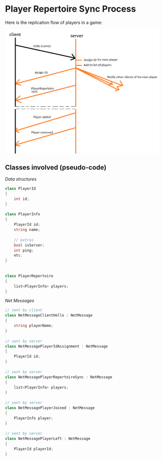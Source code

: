 # Player Repertoire Sync Process

Here is the replication flow of players in a game:

![](./Images/PlayerRepertoireSynchronization.png)

## Classes involved (pseudo-code)

*Data structures*

```c#
class PlayerId
{
    int id;
}

class PlayerInfo
{
    PlayerId id;
    string name;
    
    // extras
    bool isServer;
    int ping;
    etc.
}


class PlayerRepertoire
{
    list<PlayerInfo> players;
}
```

*Net Messages*

```c#
// sent by client
class NetMessageClientHello : NetMessage
{
    string playerName;
}

// sent by server
class NetMessagePlayerIdAssignment : NetMessage
{
    PlayerId id;
}

// sent by server
class NetMessagePlayerRepertoireSync : NetMessage
{
    list<PlayerInfo> players;
}

// sent by server
class NetMessagePlayerJoined : NetMessage
{
    PlayerInfo player;
}

// sent by server
class NetMessagePlayerLeft : NetMessage
{
    PlayerId playerId;
}
```
